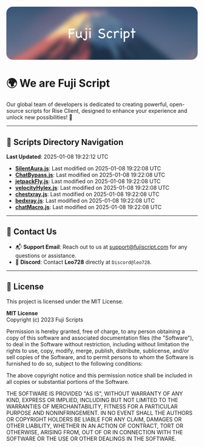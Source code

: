 ![Banner](.github/b.webp)

# 🌍 **We are Fuji Script**

Our global team of developers is dedicated to creating powerful, open-source scripts for Rise Client, designed to enhance your experience and unlock new possibilities! 🌟

---
<!-- SCRIPTS_NAVIGATION_START -->
## 📂 **Scripts Directory Navigation**

**Last Updated**: 2025-01-08 19:22:12 UTC

- **[SilentAura.js](scripts/SilentAura.js)**: Last modified on 2025-01-08 19:22:08 UTC
- **[ChatBypass.js](scripts/ChatBypass.js)**: Last modified on 2025-01-08 19:22:08 UTC
- **[jetpackFly.js](scripts/jetpackFly.js)**: Last modified on 2025-01-08 19:22:08 UTC
- **[velocityHylex.js](scripts/velocityHylex.js)**: Last modified on 2025-01-08 19:22:08 UTC
- **[chestxray.js](scripts/chestxray.js)**: Last modified on 2025-01-08 19:22:08 UTC
- **[bedxray.js](scripts/bedxray.js)**: Last modified on 2025-01-08 19:22:08 UTC
- **[chatMacro.js](scripts/chatMacro.js)**: Last modified on 2025-01-08 19:22:08 UTC

<!-- SCRIPTS_NAVIGATION_END -->

---

## 💬 **Contact Us**  
- 📬 **Support Email**: Reach out to us at [support@fujiscript.com](mailto:support@fujiscript.com) for any questions or assistance.  
- 💬 **Discord**: Contact **Leo728** directly at `Discord@leo728`.

---

## 📜 **License**

This project is licensed under the MIT License.  

**MIT License**  
Copyright (c) 2023 Fuji Scripts  

Permission is hereby granted, free of charge, to any person obtaining a copy of this software and associated documentation files (the "Software"), to deal in the Software without restriction, including without limitation the rights to use, copy, modify, merge, publish, distribute, sublicense, and/or sell copies of the Software, and to permit persons to whom the Software is furnished to do so, subject to the following conditions:  

The above copyright notice and this permission notice shall be included in all copies or substantial portions of the Software.  

THE SOFTWARE IS PROVIDED "AS IS", WITHOUT WARRANTY OF ANY KIND, EXPRESS OR IMPLIED, INCLUDING BUT NOT LIMITED TO THE WARRANTIES OF MERCHANTABILITY, FITNESS FOR A PARTICULAR PURPOSE AND NONINFRINGEMENT. IN NO EVENT SHALL THE AUTHORS OR COPYRIGHT HOLDERS BE LIABLE FOR ANY CLAIM, DAMAGES OR OTHER LIABILITY, WHETHER IN AN ACTION OF CONTRACT, TORT OR OTHERWISE, ARISING FROM, OUT OF OR IN CONNECTION WITH THE SOFTWARE OR THE USE OR OTHER DEALINGS IN THE SOFTWARE.  
